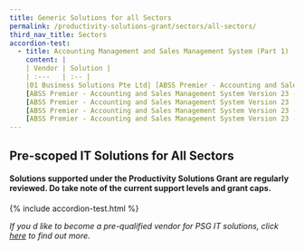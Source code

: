 ```yaml
---
title: Generic Solutions for all Sectors
permalink: /productivity-solutions-grant/sectors/all-sectors/
third_nav_title: Sectors
accordion-test:
  - title: Accounting Management and Sales Management System (Part 1)
    content: |
    | Vendor | Solution |
    | :---   | :-- |
    |01 Business Solutions Pte Ltd| [ABSS Premier - Accounting and Sales Management System Version 23 - Package A with onsite training (1 user)](/productivity-solutions-grant/solutionrepo/solution1)
    [ABSS Premier - Accounting and Sales Management System Version 23 - Package B with onsite training (3 users)](/productivity-solutions-grant/solutionrepo/solution1)
    [ABSS Premier - Accounting and Sales Management System Version 23 - Package C (1 user)](/productivity-solutions-grant/solutionrepo/solution1)
    [ABSS Premier - Accounting and Sales Management System Version 23 - Package D (3 users)](/productivity-solutions-grant/solutionrepo/solution1)
    [ABSS Premier - Accounting and Sales Management System Version 23 - Package E with onsite training and remote access (1 user)](/productivity-solutions-grant/solutionrepo/solution1) |    
---
```


## Pre-scoped IT Solutions for All Sectors

#### Solutions supported under the Productivity Solutions Grant are regularly reviewed. Do take note of the current support levels and grant caps.

{% include accordion-test.html %}

*If you d like to become a pre-qualified vendor for PSG IT solutions, click <a target='_blank' href='https://www.imda.gov.sg/icmvendors' >here</a> to find out more.*

